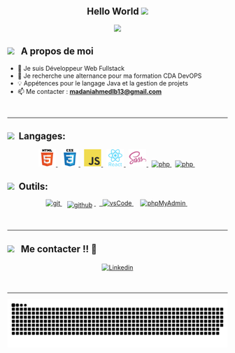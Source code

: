 <h2 align="center">
  Hello World
<img src="https://media4.giphy.com/media/RPukqDohL55Eo6Z38X/giphy.gif?cid=ecf05e47azgn9v1va67meuuf4d39nj3kwgp8uqwel58w2yn9&rid=giphy.gif&ct=s" width="40">
</h2>
<p align='center'>
  <img src= 'https://capsule-render.vercel.app/api?type=rect&color=gradient&height=2.5'/>
</p>



## <img src="https://media2.giphy.com/media/z9vxfIMzxbTaGwBkc5/giphy_s.gif?cid=ecf05e47cjnt33447pqnhksb17ve7x5zi6bsr2dagkvtdyvh&rid=giphy_s.gif&ct=s" width="40"> &nbsp; **A propos de moi**

- 🔭 Je suis Développeur Web Fullstack
- 👯 Je recherche une alternance pour ma formation CDA DevOPS
- 💡 Appétences pour le langage Java et la gestion de projets
- 📫 Me contacter : **madaniahmedlb13@gmail.com**

<br/>
<hr/>

## <img src="https://media.giphy.com/media/j2pOGeGYKe2xCCKwfi/giphy.gif" width="40"> &nbsp;**Langages:**

<p align="center">
<a href="https://www.w3.org/html/" target="_blank" rel="noreferrer"> <img src="https://raw.githubusercontent.com/devicons/devicon/master/icons/html5/html5-original-wordmark.svg" alt="html5" width="40" height="40"/> </a>	&nbsp;
<a href="https://www.w3schools.com/css/" target="_blank" rel="noreferrer"> <img src="https://raw.githubusercontent.com/devicons/devicon/master/icons/css3/css3-original-wordmark.svg" alt="css3" width="40" height="40"/> </a>	&nbsp;
<a href="https://developer.mozilla.org/en-US/docs/Web/JavaScript" target="_blank" rel="noreferrer"> <img src="https://raw.githubusercontent.com/devicons/devicon/master/icons/javascript/javascript-original.svg" alt="javascript" width="40" height="40"/> </a> &nbsp;
<a href="https://reactjs.org/" target="_blank" rel="noreferrer"> <img src="https://raw.githubusercontent.com/devicons/devicon/master/icons/react/react-original-wordmark.svg" alt="react" width="40" height="40"/> </a>	&nbsp;
<a href="https://sass-lang.com" target="_blank" rel="noreferrer"> <img src="https://raw.githubusercontent.com/devicons/devicon/master/icons/sass/sass-original.svg" alt="sass" width="40" height="40"/> </a>	&nbsp;
<a href="https://www.php.net/manual/fr/intro-whatis.php" target="_blank" rel="noreferrer"> <img src="https://assets.stickpng.com/images/58481791cef1014c0b5e4994.png" alt="php" width="auto" height="30"/> </a>	&nbsp;
<a href="https://sql.sh/" target="_blank" rel="noreferrer"> <img src="https://upload.wikimedia.org/wikipedia/commons/8/87/Sql_data_base_with_logo.png" alt="php" width="auto" height="30"/> </a>	&nbsp;
</p>

## <img src="https://media4.giphy.com/media/uhQuegHFqkVYuFMXMQ/giphy.gif?cid=ecf05e473w3yyq5ltckpc4c6vr4jf9avvh9uao2eswa4v9rk&rid=giphy.gif&ct=s" width="40"> &nbsp;**Outils:**

<p align="center">
<a href="https://git-scm.com" target="_blank">
<img src="https://cdn.jsdelivr.net/gh/devicons/devicon/icons/git/git-plain-wordmark.svg" alt="git" width="40" height="40" />  
</a>	&nbsp;
<a href="https://github.com/13vlxx" target="_blank">
<img src="https://raw.githubusercontent.com/klaasnicolaas/ColoredBadges/prod/svg/dev/services/github.svg" alt="github" style="vertical-align:top; margin:4px">    
</a>	&nbsp;
<a href="https://www.jetbrains.com/pycharm/" target="_blank">
&nbsp;
<a href="https://code.visualstudio.com/" target="_blank">
<img src="https://cdn.jsdelivr.net/gh/devicons/devicon/icons/vscode/vscode-original-wordmark.svg" alt="vsCode" width="40" height="40"/> </a>	&nbsp;
&nbsp;
<a href="https://www.phpmyadmin.net/" target="_blank">
<img src="https://framalibre.org/sites/default/files/leslogos/phpmyadmin.jpg" alt="phpMyAdmin" width="auto" height="40"/> </a>	&nbsp; </a>
</p>

<br/>
<hr/>

## <img src="https://media2.giphy.com/media/numE3A55vbpBuDCxnA/giphy.gif?cid=ecf05e47rze9471w0iriay9ubhrvdmam2cbwpobzooqnsopa&rid=giphy.gif&ct=s" width="40"> &nbsp; **Me contacter !! 🤝** ️

<p align="center">
<a href="https://www.linkedin.com/in/4hm3dx/" target="_blank">
<img src="https://raw.githubusercontent.com/klaasnicolaas/ColoredBadges/master/svg/social/linkedin.svg" alt="Linkedin" style="vertical-align:top; margin:4px">
</a>  
</p>

<br/>
<hr/>

<p align="center">
<picture>
  <source media="(prefers-color-scheme: dark)" srcset="https://raw.githubusercontent.com/platane/platane/output/github-contribution-grid-snake-dark.svg">
  <source media="(prefers-color-scheme: light)" srcset="https://raw.githubusercontent.com/platane/platane/output/github-contribution-grid-snake.svg">
  <img alt="github contribution grid snake animation" src="https://raw.githubusercontent.com/platane/platane/output/github-contribution-grid-snake.svg">
</picture>
</p>

<br/>
